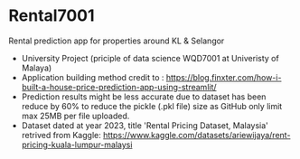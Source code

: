 # Rental7001
Rental prediction app for properties around KL &amp; Selangor

* University Project (priciple of data science WQD7001 at Univeristy of Malaya)
* Application building method credit to : https://blog.finxter.com/how-i-built-a-house-price-prediction-app-using-streamlit/
* Prediction results might be less accurate due to dataset has been reduce by 60% to reduce the pickle (.pkl file) size as GitHub only limit max 25MB per file uploaded.
* Dataset dated at year 2023, title 'Rental Pricing Dataset, Malaysia' retrived from Kaggle: https://www.kaggle.com/datasets/ariewijaya/rent-pricing-kuala-lumpur-malaysi
